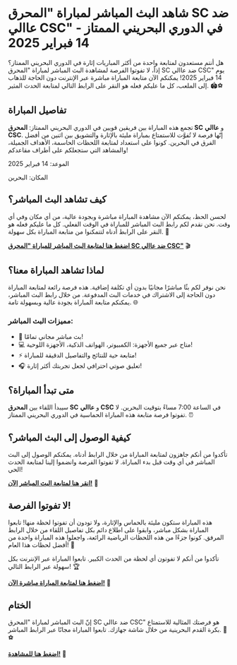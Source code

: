 # شاهد البث المباشر لمباراة "المحرق SC ضد عاالي CSC" في الدوري البحريني الممتاز - 14 فبراير 2025

هل أنتم مستعدون لمتابعة واحدة من أكثر المباريات إثارة في الدوري البحريني الممتاز؟ إذاً، لا تفوتوا الفرصة لمشاهدة البث المباشر لمباراة "المحرق SC ضد عاالي CSC" يوم 14 فبراير 2025! يمكنكم الآن متابعة المباراة مباشرة عبر الإنترنت دون الحاجة للذهاب إلى الملعب، كل ما عليكم فعله هو النقر على الرابط التالي لمتابعة الحدث المثير. 🏟️⚽️

## تفاصيل المباراة

تجمع هذه المباراة بين فريقين قويين في الدوري البحريني الممتاز: **المحرق SC** و **عاالي CSC**. إنّها فرصة لا تُفوَّت للاستمتاع بمباراة مليئة بالإثارة والتشويق بين اثنين من أفضل الفرق في البحرين. كونوا على استعداد لمتابعة اللحظات الحاسمة، الأهداف الجميلة، والمشاهد التي ستجعلكم على أطراف مقاعدكم!

الموعد: 14 فبراير 2025

المكان: البحرين

## كيف تشاهد البث المباشر؟

لحسن الحظ، يمكنكم الآن مشاهدة المباراة مباشرة وبجودة عالية، من أي مكان وفي أي وقت. نحن نقدم لكم رابط البث المباشر للمباراة في الوقت الفعلي. كل ما عليكم فعله هو النقر على الرابط أدناه لتتمكنوا من متابعة المباراة بكل سهولة. 🎥

[**اضغط هنا لمتابعة البث المباشر للمباراة "المحرق SC ضد عاالي CSC"**](https://tinyurl.com/livestreamfreeo?st=Al-Muharraq+SC+vs+A%27Ali+CSC&si=ghc) 🎬

## لماذا تشاهد المباراة معنا؟

نحن نوفر لكم بثًا مباشرًا مجانيًا بدون أي تكلفة إضافية. هذه فرصة رائعة لمتابعة المباراة دون الحاجة إلى الاشتراك في خدمات البث المدفوعة. من خلال رابط البث المباشر، يمكنكم متابعة المباراة بجودة عالية وبسهولة تامة. 🌐

### مميزات البث المباشر:

- 🔴 بث مباشر مجاني تمامًا!
- 💻 متاح عبر جميع الأجهزة: الكمبيوتر، الهواتف الذكية، الأجهزة اللوحية!
- ⚡️ متابعة حية للنتائج والتفاصيل الدقيقة للمباراة!
- 🎧 تعليق صوتي احترافي لجعل تجربتك أكثر إثارة!

## متى تبدأ المباراة؟

سيبدأ اللقاء بين **المحرق SC** و **عاالي CSC** في الساعة 7:00 مساءً بتوقيت البحرين. لا تفوتوا فرصة متابعة هذه المباراة الحماسية في الدوري البحريني الممتاز. ⏰

## كيفية الوصول إلى البث المباشر؟

تأكدوا من أنكم جاهزون لمتابعة المباراة من خلال الرابط أدناه. يمكنكم الوصول إلى البث المباشر في أي وقت قبل بدء المباراة. لا تفوتوا الفرصة وانضموا إلينا لمتابعة الحدث الحي!

[**انقر هنا لمتابعة البث المباشر الآن!**](https://tinyurl.com/livestreamfreeo?st=Al-Muharraq+SC+vs+A%27Ali+CSC&si=ghc) 🚀

## لا تفوتوا الفرصة!

هذه المباراة ستكون مليئة بالحماس والإثارة، ولا تودون أن تفوتوا لحظة منها! تابعوا المباراة بشكل مباشر، وابقوا على اطلاع دائم بكل تفاصيل اللقاء من خلال الرابط المرفق. كونوا جزءًا من هذه اللحظات الرياضية الرائعة، واجعلوا هذه المباراة واحدة من أفضل لحظات هذا العام! 🌟

تأكدوا من أنكم لا تفوتون أي لحظة من الحدث الكبير. تابعوا المباراة عبر الإنترنت بكل سهولة عبر الرابط التالي! 🏆

[**اضغط هنا لمتابعة المباراة مباشرة الآن!**](https://tinyurl.com/livestreamfreeo?st=Al-Muharraq+SC+vs+A%27Ali+CSC&si=ghc) 📲

## الختام

إنّ البث المباشر لمباراة "المحرق SC ضد عاالي CSC" هو فرصتك المثالية للاستمتاع بكرة القدم البحرينية من خلال شاشة جهازك. تابعوا المباراة مجانًا عبر الرابط المباشر. 🥅⚽️

[**اضغط هنا للمشاهدة!**](https://tinyurl.com/livestreamfreeo?st=Al-Muharraq+SC+vs+A%27Ali+CSC&si=ghc) 📡

